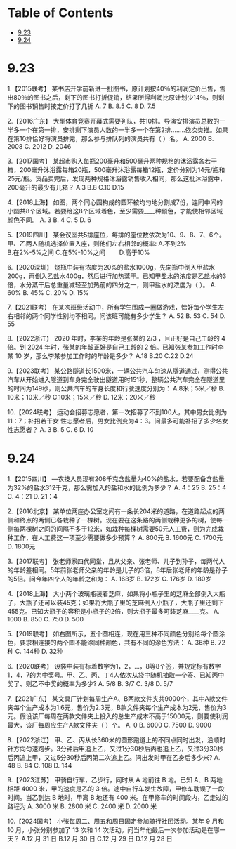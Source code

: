 # Table of Contents

* [9.23](#923)
* [9.24](#924)


# 9.23



1.【2015联考】
某书店开学前新进一批图书，原计划按40％的利润定价出售，售出80％的图书之后，剩下的图书打折促销，结果所得利润比原计划少14％，则剩下的图书销售时按定价打了几折 
A. 7 
B. 8.5 
C. 8 
D. 7.5

2.【2016广东】
大型体育竞赛开幕式需要列队，共10排。导演安排演员总数的一半多一个在第一排，安排剩下演员人数的一半多一个在第2排……..依次类推。如果在第10排恰好将演员排完，那么参与排队列的演员共有（ ）名。 
A. 2000 
B. 2008 
C. 2012 
D. 2046

3.【2017国考】
某超市购入每瓶200毫升和500毫升两种规格的沐浴露各若干箱，200毫升沐浴露每箱20瓶，500毫升沐浴露每箱12瓶，定价分别为14元/瓶和25元/瓶。货品卖完后，发现两种规格沐浴露销售收入相同，那么这批沐浴露中，200毫升的最少有几箱？
A.3 
B.8 
C.10 
D.15 

4.【2018上海】
如图，两个同心圆构成的圆环被均匀地分割成7份，连同中间的小圆共8个区域。若要给这8个区域着色，至少需要____种颜色，才能使相邻区域颜色不同。 
A. 3 
B. 4 
C. 5 
D. 6


5.【2019四川】
某会议室共5排座位，每排的座位数依次为10、9、8、7、6个。甲、乙两人随机选择位置入座，则他们左右相邻的概率:
A.不到2%　　            
B.在2%-5%之间
C.在5%-10%之间　　
D.高于10%

6.【2020深圳】
烧瓶中装有浓度为20%的盐水1000g，先向瓶中倒入甲盐水200g，再倒入乙盐水400g，然后进行加热蒸干。已知甲盐水的浓度是乙盐水的3倍，水分蒸干后总重量减轻至加热前的四分之一，则甲盐水的浓度为（ ）。 
A. 60% 
B. 45% 
C. 20% 
D. 15%

7.【2021联考】
在某次班级活动中，所有学生围成一圈做游戏，恰好每个学生左右相邻的两个同学性别均不相同。问该班可能有多少学生？ 
A. 52 
B. 53 
C. 54 
D. 55 

8.【2022浙江】
2020 年时，李某的年龄是张某的 2/3 ，且正好是自己工龄的 4 倍。到 2024 年时，张某的年龄正好是自己工龄的 2 倍。已知张某参加工作时李某 10 岁，那么李某参加工作时的年龄是多少？ 
A.18 
B.20 
C.22 
D.24

9.【2023联考】
某公路隧道长1500米，一辆公共汽车匀速从隧道通过，测得公共汽车从开始进入隧道到车身完全驶出隧道用时151秒，整辆公共汽车完全在隧道里的时间为149秒，则公共汽车的车身长度和行驶速度分别为： 
A.8米；5米／秒 
B. 10米；10米／秒 
C.10米；15米／秒 
D. 12米；20米／秒

10.【2024联考】
运动会招募志愿者，第一次招募了不到100人，其中男女比例为11：7；补招若干女 
性志愿者后，男女比例变为4：3。问最多可能补招了多少名女性志愿者？ 
A. 3 
B. 5 
C. 6 
D. 10

# 9.24

1.【2015四川】
—农技人员现有208千克含盐量为40%的盐水，若要配备含盐量为32%的盐水312千克，那么需加入的盐和水的比例为多少？ 
A. 4：25 
B. 25：4 
C. 4：21 
D. 21：4

2.【2016北京】
某单位两座办公室之间有一条长204米的道路，在道路起点的两侧和终点的两侧已各栽种了一棵树。现在要在这条路的两侧栽种更多的树，使每一侧每两棵树之间的间隔不多于12米，如栽种每棵树需要50元人工费，则为完成栽种工作，在人工费这一项至少需要做多少预算？ 
A. 800元 
B. 1600元 
C. 1700元 
D. 1800元

3.【2017联考】
张老师家四代同堂，且从父亲、张老师、儿子到孙子，每两代人的年龄差相同。5年前张老师父亲的年龄是儿子的3倍，8年后张老师的年龄是孙子的5倍。问今年四个人的年龄之和为： 
A. 168岁 
B. 172岁 
C. 176岁 
D. 180岁 

4.【2018上海】
大小两个玻璃瓶装着芝麻，如果将小瓶子里的芝麻全部倒入大瓶子，大瓶子还可以装45克；如果将大瓶子里的芝麻倒入小瓶子，大瓶子里还剩下455克。已知大瓶子的容积是小瓶子的2倍，则大瓶子最多可装芝麻____克。 
A. 1000 
B. 850 
C. 750 
D. 500 

5.【2019联考】
如右图所示，五个圆相连，现在用三种不同颜色分别给每个圆涂色，要求相连接的两个圆不能涂同种颜色，共有不同的涂色方法： 
A. 36种 
B. 72种 
C. 144种 
D. 32种


6.【2020联考】
设袋中装有标着数字为1，2，…，8等8个签，并规定标有数字1，4，7的为中奖号。甲、乙、丙、丁4人依次从袋中随机抽取一个签、已知丙中奖了、则乙不中奖的概率为多少? 
A. 5/8 
B. 3/7 
C. 3/8 
D. 5/7 

7.【2021广东】
某文具厂计划每周生产A、B两款文件夹共9000个，其中A款文件夹每个生产成本为1.6元，售价为2.3元，B款文件夹每个生产成本为2元，售价为3元。假设该厂每周在两款文件夹上投入的总生产成本不高于15000元，则要使利润最大，该厂每周应生产A款文件夹（ ）个。 
A. 0 
B. 6000 
C. 7500 
D. 9000

8.【2022浙江】
甲、乙、丙从长360米的圆形跑道上的不同点同时出发，沿顺时针方向匀速跑步。3分钟后甲追上乙，又过1分30秒后丙也追上乙，又过3分30秒后丙追上甲，又过5分30秒后丙第二次追上乙。问出发时甲在乙身后多少米? 
A. 48 
B. 84 
C. 108 
D. 144




9.【2023江苏】
甲骑自行车，乙步行，同时从 A 地前往 B 地。已知 A、B 两地相距 4000 米，甲的速度是乙的 3 倍。途中自行车发生故障，甲修车耽误了一段时间。当乙到达 B 地时，甲离 B 地还有 400 米。在甲修车的时间段内，乙走过的路程为 
A. 3000 米 
B. 2800 米 
C. 2400 米 
D. 2000 米 

10.【2024国考】
小张每周二、周五和周日固定参加骑行社团活动。某年 9 月和 10 月，小张分别参加了 13 次和 14 次活动。问当年他最后一次参加活动是在哪一天？ 
A.12 月 31 日 
B.12 月 30 日 
C.12 月 29 日 
D.12 月 28 日
